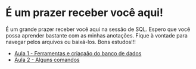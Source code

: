 # É um prazer receber você aqui!
É um grande prazer receber você aqui na sessão de SQL. Espero que você possa aprender bastante com as minhas anotações. Fique à vontade para navegar pelos arquivos ou baixá-los. Bons estudos!!!

- [Aula 1 - Ferramentas e criaçaão do banco de dados]()
- [Aula 2 - Alguns comandos]()